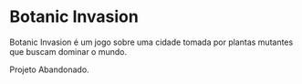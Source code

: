 # Botanic Invasion
  Botanic Invasion é um jogo sobre uma cidade tomada por plantas mutantes que buscam dominar o mundo.

  Projeto Abandonado.
